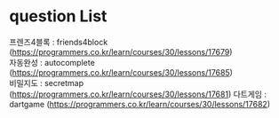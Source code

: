 
# question List 

프렌즈4블록 : friends4block (https://programmers.co.kr/learn/courses/30/lessons/17679)  
자동완성 : autocomplete (https://programmers.co.kr/learn/courses/30/lessons/17685)  
비밀지도 : secretmap (https://programmers.co.kr/learn/courses/30/lessons/17681)
다트게임 : dartgame (https://programmers.co.kr/learn/courses/30/lessons/17682)